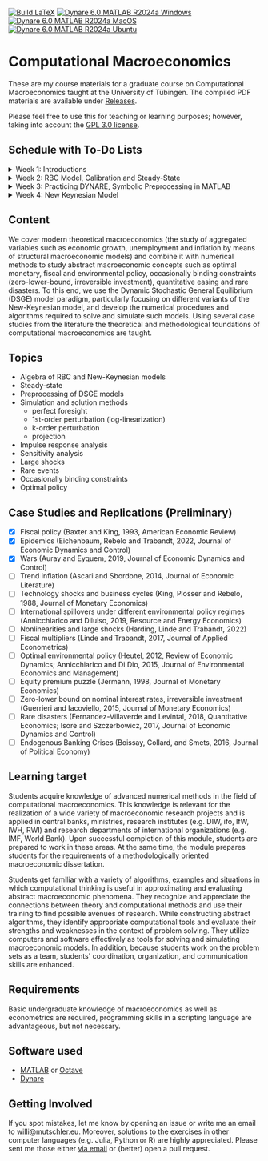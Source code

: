 [![Build LaTeX](../../actions/workflows/latex.yml/badge.svg)](../../actions/workflows/latex.yml)
[![Dynare 6.0 MATLAB R2024a Windows](../../actions/workflows/dynare-6.0-matlab-r2024a-windows.yml/badge.svg)](../../actions/workflows/dynare-6.0-matlab-r2024a-windows.yml)
[![Dynare 6.0 MATLAB R2024a MacOS](../../actions/workflows/dynare-6.0-matlab-r2024a-macos.yml/badge.svg)](../../actions/workflows/dynare-6.0-matlab-r2024a-macos.yml)
[![Dynare 6.0 MATLAB R2024a Ubuntu](../../actions/workflows/dynare-6.0-matlab-r2024a-ubuntu.yml/badge.svg)](../../actions/workflows/dynare-6.0-matlab-r2024a-ubuntu.yml)

# Computational Macroeconomics

These are my course materials for a graduate course on Computational Macroeconomics taught at the University of Tübingen.
The compiled PDF materials are available under [Releases](https://github.com/wmutschl/Computational-Macroeconomics/releases).

Please feel free to use this for teaching or learning purposes; however, taking into account the [GPL 3.0 license](https://choosealicense.com/licenses/gpl-3.0/).

## Schedule with To-Do Lists

<details>
  <summary>Week 1: Introductions</summary>

### Goals

* understand the scope and topics of *Computational Macroeconomics*
* decide whether you want to take the course
* prepare your computer for the course with MATLAB/Octave and Dynare
* do your first steps in MATLAB/Octave and Dynare
* (optionally) install GitKraken and do your first steps with git

### To Do

* [x] read the general course information on [Ilias](https://ovidius.uni-tuebingen.de)
* [x] watch the introductory videos (on YouTube)
  * [x] [Introduction to Computational Macroeconomics](https://youtu.be/vZfX5U5xyws)
  * [x] [Introduction to MATLAB](https://youtu.be/_CbLr11aeQ4)
  * [x] [Quick Tour Dynare (focus on solution methods and simulations)](https://youtu.be/NDFSUx46FvM)
* [x] prepare your computer: MATLAB/Octave and Dynare
  * [x] install MATLAB R2024a following [this guide](https://uni-tuebingen.de/einrichtungen/zentrum-fuer-datenverarbeitung/dienstleistungen/clientdienste/software/matlab-einzelplatzlizenz/) if you are a student of the University of Tübingen. Please also install the following toolboxes: Econometrics Toolbox, Global Optimization Toolbox, Optimization Toolbox, Parallel Computing Toolbox, Statistics and Machine Learning Toolbox, Symbolic Math Toolbox. As an alternative to MATLAB you can also install Octave following [this guide](https://octave.org/download).
  * [x] install Dynare 6.0 following [this guide](https://www.dynare.org/resources/quick_start/)
  * [x] (optionally) create an account on [GitHub.com](https://github.com/signup)
  * [x] (optionally) sign up for the [GitHub Students Developer Pack](https://education.github.com/pack) to get a free Pro license for GitKraken (among other things)
  * [x] (optionally) install the [GitKraken Client](https://gitkraken.com/download)  
* [x] do [exercises for week 1](https://github.com/wmutschl/Computational-Macroeconomics/releases/latest/download/week_1.pdf)
* [x] write down all your questions
* [x] [schedule an online meeting](https://schedule.mutschler.eu) with me
  * [x] put *"I am interested in this course"* under *"What is the meeting about?"*
  * [x] check your emails and cancel the meeting again using the link in the email
  * [x] now you know how easy it is to schedule a meeting with me :-)
* [x] participate in the Q&A sessions

</details>


<details>
  <summary>Week 2: RBC Model, Calibration and Steady-State</summary>

### Goals

* understand and get comfortable with the algebra of RBC models
* understand the concept of a steady-state
* understand the concept of calibration
* practice Dynare
* start programming with MATLAB

### To Do

* [x] watch the following videos (on YouTube)
  * [x] [RBC Baseline Model Equations and Introduction to preprocessing with Dynare](https://youtu.be/ZfsKGzR84hQ)
  * [x] [RBC Baseline Model: steady-state derivations and implementation in Dynare (with preprocessing tips)
](https://youtu.be/4xeoLh3edpo)
  * [x] [RBC Baseline Model in Dynare: Simple vs Advanced Calibration using Modularization and Changing Types
](https://youtu.be/HRpynlbZBzM)
* [x] do exercises 1 and 2 of [week 2's exercise sheet](https://github.com/wmutschl/Computational-Macroeconomics/releases/latest/download/week_2.pdf), we will do the case study together
* [x] bring all your questions and concerns to the Q&A sessions

</details>


<details>
  <summary>Week 3: Practicing DYNARE, Symbolic Preprocessing in MATLAB</summary>

### Goals

* practice DYNARE: permanent changes in fiscal policy
* practice MATLAB: symbolic toolbox, matrix algebra, loops, Kronecker products, functions
* understand preprocessing and steady-state computations in MATLAB

### To Do

* [x] finish and re-visit last week's exercises, particularly understand how to add deterministic growth to the RBC model
* [x] do exercises 1, 2 and 3 of [week 3's exercise sheet](https://github.com/wmutschl/Computational-Macroeconomics/releases/latest/download/week_3.pdf)
* [x] we will do exercise 4 of [week 3's exercise sheet](https://github.com/wmutschl/Computational-Macroeconomics/releases/latest/download/week_3.pdf) together in class, but you should already have a look
* [x] bring all your questions and concerns to the Q&A sessions

</details>


<details>
  <summary>Week 4: New Keynesian Model</summary>

### Goals

* understand and get comfortable with the algebra of New Keynesian models
* practice Dynare with the New Keynesian model

### To Do

* [x] watch [Algebra of New Keynesian Models with Calvo price rigidities](https://youtu.be/oEf9bc9_qxw) on YouTube
* [x] work carefully and thoroughly through the very long exercise 1 of [week 4's exercise sheet](https://github.com/wmutschl/Computational-Macroeconomics/releases/latest/download/week_4.pdf)
* [x] practice Dynare with the New Keynesian model by doing exercise 2 of [week 4's exercise sheet](https://github.com/wmutschl/Computational-Macroeconomics/releases/latest/download/week_4.pdf)
* [x] schedule a meeting for all your questions and concerns (or write me an email)

</details>

<!---

<details>
  <summary>Week 5: Numerical optimization, Deterministic simulations and perfect-foresight algorithm</summary>

### Goals

* understand and replicate preprocessing and steady-state computations in MATLAB
* understand and start using numerical optimizers
* understand Dynare's commands to do deterministic simulations
* understand the Newton algorithm used by Dynare to solve perfect foresight problems
* re-implement deterministic simulations in MATLAB

### To Do
* [x] watch the (very short) videos:
  * [Introduction to Optimization: What is Optimization](https://youtu.be/Q2dewZweAtU)
  * [Introduction To Optimization: Objective Functions and Decision Variables](https://youtu.be/AoJQS10Ewn4)
  * [Introduction To Optimization: Gradients, Constraints, Continuous and Discrete Variables](https://youtu.be/URkmNZuFzKg)
  * [Introduction To Optimization: Gradient Based Algorithms](https://youtu.be/n-Y0SDSOfUI)
  * [Introduction To Optimization: Gradient Free Algorithms (1/2) - Genetic - Particle Swarm](https://youtu.be/3QJjfeVrut8)
  * [Introduction To Optimization: Gradient Free Algorithms (2/2) Simulated Annealing, Nelder-Mead](https://youtu.be/NI3WllrvWoc)
  * [Introduction to Optimization: Calculating Derivatives](https://youtu.be/QGo31GQjEvE)  
* [x] do exercises 1-3 of [week 4's exercise sheet](https://github.com/wmutschl/Computational-Macroeconomics/releases/latest/download/week_4.pdf)
* [x] watch the videos
  * [Understanding Deterministic (Perfect Foresight) Simulations in Dynare](https://youtu.be/I6CgzoOfoS0)
  * [RBC Baseline Model in Dynare: Deterministic vs Stochastic Simulations](https://youtu.be/KHTEZiw9ukU)
  * [Newton's Fractal (which Newton knew nothing about) (Time: 5:55 - 11:16)](https://youtu.be/-RdOwhmqP5s?t=355)
  * [Visually Explained: Newton's Method in Optimization](https://youtu.be/W7S94pq5Xuo)
* [x] do exercise 1 of [week 5's exercise sheet](https://github.com/wmutschl/Computational-Macroeconomics/releases/latest/download/week_5.pdf)
* [x] we will do a case study together in class
* [x] bring all your questions and concerns to the Q&A sessions

</details>


<details>
  <summary>Week 6: Practicing preprocessing and deterministic simulations, Deal with numerical issues, Homotopy, New-Keynesian SIR</summary>

### Goals

* understand the SIR (Susceptible, Infected, Recovered) epidemiology model
* understand and get used to Dynare's macro preprocessing directives
* understand timing conventions of predetermined variables
* understand the difference between sticky-price and flex-price New Keynesian economies
* deal with common numerical issues in the perfect foresight solution algorithm
* understand homotopy in the context of perfect foresight simulations
* simulate a New-Keynesian SIR model

### To Do
* prepare exercise 1 of [week 6's exercise sheet](https://github.com/wmutschl/Computational-Macroeconomics/releases/latest/download/week_6.pdf)
  * [x] read the case-study paper carefully
  * [x] download all files
  * [x] read all the exercises
  * [x] try to prepare the exercises (this will be hard, so we will go through this together in class)
* [x] bring all your questions and concerns to the Q&A sessions

</details>


<details>
  <summary>Week 7: Midterm Exam: Monopolistic Competition, Irreversible Investment, War Shock</summary>

### Goals

* understand monopolistic competition and the Dixit Stiglitz elasticity parameter
* understand irreversible investments as an occasionally binding constraint
* understand the modeling of a war in a New Keynesian model
* get a good grade

### To Do
* [x] read the instructions and do both exercises from the [summer 2023 midterm exam](https://github.com/wmutschl/Computational-Macroeconomics/releases/download/exam_midterm_2023_v1.0.1/midterm_exam_ss2023.pdf)
* [x] read the case-study paper carefully
* [x] hand in your solutions via email
* [x] for immediate help: contact me [via email](mailto:willi@mutschler.eu) or [schedule a meeting](https://schedule.mutschler.eu)


</details>


<details>
  <summary>Week 8: First-order perturbation, Identification, Sensitivity, Log-Linearization</summary>

### Goals
* understand the concept of a policy function
* understand the general idea of first-order perturbation approximation
* understand certainty equivalence
* understand the algorithm to compute the perturbation matrices using the Linear Rational Expectation model framework
* [optional] understand Dynare's first-order perturbation solver


### To Do
* [x] watch [Solving rational expectation models with first order perturbation: what Dynare does (Part 1 of 2)](https://youtu.be/hmVxasBgbqM) on YouTube
* [x] [optional] [Solving rational expectation models with first order perturbation: what Dynare does (Part 2 of 2)]() on YouTube
* [x] prepare [week 8's exercise sheet](https://github.com/wmutschl/Computational-Macroeconomics/releases/latest/download/week_8.pdf): exercise 1 and 2 for the first meeting and exercises 3 and 4 for the second meeting
* [x] read section 2 of An and Schorfheide (2007)
* [x] [optional] read Rupert and Šustek (2019)
* [x] bring all your questions and concerns to the Q&A sessions

</details>


<details>
  <summary>Week 9: Practicing Stochastic Simulations, Impulse Response Functions, Perturbation. Environmental Policy, Trend Inflation in the New Keynesian model.</summary>

### Goals
* understand and get used to Dynare's *stoch_simul* command
* understand Dynare's sensitivity toolbox
* study the modeling approach and effects of different environmental policies in a New Keynesian model
* study the macroeconomics of trend inflation in a New Keynesian model

### To Do
* prepare [week 9's exercise sheet](https://github.com/wmutschl/Computational-Macroeconomics/releases/latest/download/week_9.pdf)
  * [x] read the case-study papers on environmental policy and trend inflation carefully
  * [x] download all files
  * [x] read all the exercises
  * [x] try to prepare the replications
* [x] bring all your questions and concerns to the Q&A sessions


</details>


<details>
  <summary>Week 10: OccBin, Introduction to Higher-Order Approximation</summary>

### Goals
* 

### To Do
* [ ]

</details>


<details>
  <summary>Week 11: Recursive Preferences and Equity Risk Premium and Stochastic Volatility</summary>

### Goals
* 

### To Do
* [ ]

</details>


<details>
  <summary>Week 12: Optimal Policy and Welfare assessment</summary>

### Goals
* 

### To Do
* [ ]

</details>


<details>
  <summary>Week 13: Projection</summary>

### Goals
* 

### To Do
* [ ]

</details>


<details>
  <summary>Week 14: Projection</summary>

### Goals
* 

### To Do
* [ ]

</details>

-->

## Content

We cover modern theoretical macroeconomics (the study of aggregated variables such as economic growth, unemployment and inflation by means of structural macroeconomic models) and combine it with numerical methods to study abstract macroeconomic concepts such as optimal monetary, fiscal and environmental policy,  occasionally binding constraints (zero-lower-bound, irreversible investment), quantitative easing and rare disasters. To this end, we use the Dynamic Stochastic General Equilibrium (DSGE) model paradigm, particularly focusing on different variants of the New-Keynesian model, and develop the numerical procedures and algorithms required to solve and simulate such models. Using several case studies from the literature the theoretical and methodological foundations of computational macroeconomics are taught.

## Topics
- Algebra of RBC and New-Keynesian models
- Steady-state
- Preprocessing of DSGE models
- Simulation and solution methods
  - perfect foresight
  - 1st-order perturbation (log-linearization)
  - k-order perturbation
  - projection
- Impulse response analysis
- Sensitivity analysis
- Large shocks
- Rare events
- Occasionally binding constraints
- Optimal policy



## Case Studies and Replications (Preliminary)
- [x] Fiscal policy (Baxter and King, 1993, American Economic Review)
- [x] Epidemics (Eichenbaum, Rebelo and Trabandt, 2022, Journal of Economic Dynamics and Control)
- [x] Wars (Auray and Eyquem, 2019, Journal of Economic Dynamics and Control)
- [ ] Trend inflation (Ascari and Sbordone, 2014, Journal of Economic Literature)
- [ ] Technology shocks and business cycles (King, Plosser and Rebelo, 1988, Journal of Monetary Economics)
- [ ] International spillovers under different environmental policy regimes (Annicchiarico and Diluiso, 2019, Resource and Energy Economics)
- [ ] Nonlinearities and large shocks (Harding, Linde and Trabandt, 2022)
- [ ] Fiscal multipliers (Linde and Trabandt, 2017, Journal of Applied Econometrics)
- [ ] Optimal environmental policy (Heutel, 2012, Review of Economic Dynamics; Annicchiarico and Di Dio, 2015, Journal of Environmental Economics and Management)
- [ ] Equity premium puzzle (Jermann, 1998, Journal of Monetary Economics)
- [ ] Zero-lower bound on nominal interest rates, irreversible investment (Guerrieri and Iacoviello, 2015, Journal of Monetary Economics)
- [ ] Rare disasters (Fernandez-Villaverde and Levintal, 2018, Quantitative Economics; Isore and Szczerbowicz, 2017, Journal of Economic Dynamics and Control)
- [ ] Endogenous Banking Crises (Boissay, Collard, and Smets, 2016, Journal of Political Economy)

## Learning target

Students acquire knowledge of advanced numerical methods in the field of computational macroeconomics. This knowledge is relevant for the realization of a wide variety of macroeconomic research projects and is applied in central banks, ministries, research institutes (e.g. DIW, ifo, IfW, IWH, RWI) and research departments of international organizations (e.g. IMF, World Bank). Upon successful  completion of this module, students are prepared to work in these areas. At the same time, the module  prepares students for the requirements of a methodologically oriented macroeconomic dissertation.

Students get familiar with a variety of algorithms, examples and situations in which computational thinking is useful in approximating and evaluating abstract macroeconomic phenomena. They recognize and appreciate the connections between theory and computational methods and use their training to find possible avenues of research. While constructing abstract algorithms, they identify appropriate computational tools and evaluate their strengths and weaknesses in the context of problem solving. They utilize computers and software effectively as tools for solving and simulating macroeconomic models. In addition, because students work on the problem sets as a team, students' coordination, organization, and communication skills are enhanced.


## Requirements
Basic undergraduate knowledge of macroeconomics as well as econometrics are required, programming skills in a scripting language are advantageous, but not necessary.

## Software used

* [MATLAB](https://mathworks.com) or [Octave](https://octave.org)
* [Dynare](https://www.dynare.org)


## Getting Involved
If you spot mistakes, let me know by opening an issue or write me an email to [willi@mutschler.eu](mailto:willi@mutschler.eu).
Moreover, solutions to the exercises in other computer languages (e.g. Julia, Python or R) are highly appreciated.
Please sent me those either [via email](mailto:willi@mutschler.eu) or (better) open a pull request.